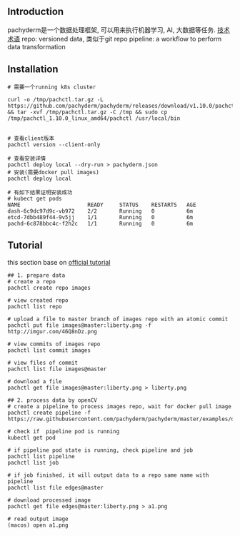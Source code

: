 ## Introduction
pachyderm是一个数据处理框架, 可以用来执行机器学习, AI, 大数据等任务. 
[技术术语](https://docs.pachyderm.com/latest/concepts)
repo: versioned data, 类似于git repo
pipeline: a workflow to perform data transformation


## Installation
```
# 需要一个running k8s cluster

curl -o /tmp/pachctl.tar.gz -L https://github.com/pachyderm/pachyderm/releases/download/v1.10.0/pachctl_1.10.0_linux_amd64.tar.gz && tar -xvf /tmp/pachctl.tar.gz -C /tmp && sudo cp /tmp/pachctl_1.10.0_linux_amd64/pachctl /usr/local/bin


# 查看client版本
pachctl version --client-only 

# 查看安装详情
pachctl deploy local --dry-run > pachyderm.json
# 安装(需要docker pull images)
pachctl deploy local 

# 有如下结果证明安装成功
# kubect get pods
NAME                     READY     STATUS    RESTARTS   AGE
dash-6c9dc97d9c-vb972    2/2       Running   0          6m
etcd-7dbb489f44-9v5jj    1/1       Running   0          6m
pachd-6c878bbc4c-f2h2c   1/1       Running   0          6m

```

## Tutorial

this section base on [official tutorial](https://docs.pachyderm.com/latest/getting_started/beginner_tutorial/)

```
## 1. prepare data 
# create a repo
pachctl create repo images

# view created repo
pachctl list repo

# upload a file to master branch of images repo with an atomic commit
pachctl put file images@master:liberty.png -f http://imgur.com/46Q8nDz.png

# view commits of images repo
pachctl list commit images

# view files of commit
pachctl list file images@master

# download a file
pachctl get file images@master:liberty.png > liberty.png

## 2. process data by openCV
# create a pipeline to process images repo, wait for docker pull image
pachctl create pipeline -f https://raw.githubusercontent.com/pachyderm/pachyderm/master/examples/opencv/edges.json

# check if  pipeline pod is running
kubectl get pod

# if pipeline pod state is running, check pipeline and job
pachctl list pipeline
pachctl list job
 
# if job finished, it will output data to a repo same name with pipeline
pachctl list file edges@master

# download processed image
pachctl get file edges@master:liberty.png > a1.png

# read output image
(macos) open a1.png
```

